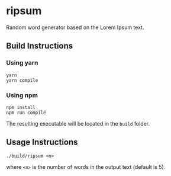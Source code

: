 # ripsum
Random word generator based on the Lorem Ipsum text.


## Build Instructions

### Using yarn

```
yarn
yarn compile
```

### Using npm

```
npm install
npm run compile
```

The resulting executable will be located in the `build` folder.


## Usage Instructions

```
./build/ripsum <n>
```

where `<n>` is the number of words in the output text (default is 5).
